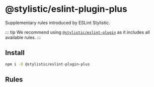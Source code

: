 # @stylistic/eslint-plugin-plus

Supplementary rules introduced by ESLint Stylistic.

::: tip
We recommend using [`@stylistic/eslint-plugin`](/packages/default) as it includes all available rules.
:::

## Install

```sh
npm i -D @stylistic/eslint-plugin-plus
```

## Rules

<RuleList package="plus" />
